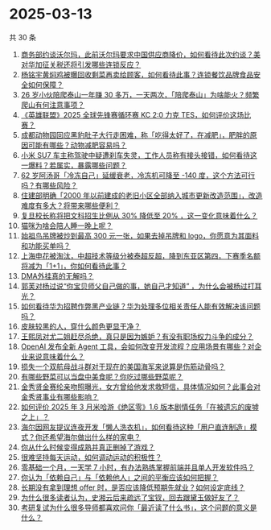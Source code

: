 # 2025-03-13

共 30 条

<!-- BEGIN -->
<!-- 最后更新时间 Thu Mar 13 2025 00:27:15 GMT+0800 (China Standard Time) -->

1. [商务部约谈沃尔玛，此前沃尔玛要求中国供应商降价，如何看待此次约谈？美对华加征关税还将引发哪些连锁反应？](https://www.zhihu.com/question/14752619346)
1. [杨铭宇黄焖鸡被曝回收剩菜再卖给顾客，如何看待此事？连锁餐饮品牌食品安全如何保障？](https://www.zhihu.com/question/14756189503)
1. [26 岁小伙陪爬泰山一年赚 30 多万，一天两次，「陪爬泰山」为啥能火？频繁爬山有何注意事项？](https://www.zhihu.com/question/14642127666)
1. [《英雄联盟》2025 全球先锋赛循环赛 KC 2:0 力克 TES，如何评价这场比赛？](https://www.zhihu.com/question/14781702079)
1. [成都动物园回应黑豹肚子大行走困难，称「吃得太好了，在减肥」，肥胖的原因可能有哪些？动物减肥容易吗？](https://www.zhihu.com/question/14591039900)
1. [小米 SU7 车主称驾驶中疑遭刹车失灵，工作人员称有接头接错，如何看待这一爆料？若属实，暴露哪些问题？](https://www.zhihu.com/question/14743275049)
1. [62 岁阿汤哥「冷冻自己」延缓衰老，冷冻机可降至 -140 度，这个方法可行吗？有哪些风险？](https://www.zhihu.com/question/14748292968)
1. [住建部明确「2000 年以前建成的老旧小区全部纳入城市更新改造范围」，改造难度有多大？将带来哪些便利？](https://www.zhihu.com/question/14549472471)
1. [复旦校长称将把文科招生比例从 30% 降低至 20% ，这一变化意味着什么？](https://www.zhihu.com/question/14659980602)
1. [猫咪为啥会陪人睡一晚上呢？](https://www.zhihu.com/question/13289247152)
1. [始祖鸟吊牌被炒到最高 300 元一张，如果去掉吊牌和 logo，你愿意为其面料和功能买单吗？](https://www.zhihu.com/question/14667006770)
1. [上海申花被淘汰，中超技术等级分被泰超反超，降到东亚区第四，下赛季名额将减为「1+1」，你如何看待此事？](https://www.zhihu.com/question/14743479393)
1. [DMA外挂真的无解吗？](https://www.zhihu.com/question/658012196)
1. [郭芙对杨过说“你宝贝师父自己做的事，她自己才知道” ，为什么会被杨过打耳光？](https://www.zhihu.com/question/2346959097)
1. [如何看待华为招聘作弊黑产业链？华为处理多位相关责任人能有效解决该问题吗？](https://www.zhihu.com/question/14693890972)
1. [皮肤较黑的人，穿什么颜色更显干净？](https://www.zhihu.com/question/13545364436)
1. [王熙凤对尤二姐赶尽杀绝，真只是因为嫉妒？有没有职场权力斗争的成分？](https://www.zhihu.com/question/14111481189)
1. [OpenAI 发布全新 Agent 工具，会如何改变开发流程？应用场景有哪些？对企业来说意味着什么？](https://www.zhihu.com/question/14726988892)
1. [损失一个双航母战斗群对于现在的美国海军来说算是伤筋动骨吗？](https://www.zhihu.com/question/14578165167)
1. [有哪些野菜可以当盘中美食呢？你吃过哪些野菜呢？](https://www.zhihu.com/question/479404556)
1. [金秀贤金赛纶亲吻照曝光，女方曾给他发求救短信，具体情况如何？此事会对金秀贤事业有哪些影响？](https://www.zhihu.com/question/14697146690)
1. [如何评价 2025 年 3 月米哈游《绝区零》1.6 版本剧情任务「在被遗忘的废墟之上」？](https://www.zhihu.com/question/14586102084)
1. [海尔因网友提议连夜开发「懒人洗衣机」，如何看待这种「用户直连制造」模式？你还希望海尔做出什么样的家电？](https://www.zhihu.com/question/14665662419)
1. [你从什么时候变得成熟并真正删掉了游戏？](https://www.zhihu.com/question/14623532912)
1. [很难坚持每天运动，如何调动运动的积极性？](https://www.zhihu.com/question/14209148004)
1. [零基础一个月，一天学 7 小时，有办法熟练掌握前端并且单人开发软件吗？](https://www.zhihu.com/question/12118814783)
1. [你认为「依赖自己」与「依赖他人」之间的平衡应该如何把握？](https://www.zhihu.com/question/12088544733)
1. [长期没有拿到理想 offer 时，是否应该降低预期先就业？如何设定底线？](https://www.zhihu.com/question/13658082829)
1. [为什么很多读者认为，史湘云后来疏远了宝钗，回去跟黛玉做好友了？](https://www.zhihu.com/question/14573864981)
1. [考研复试为什么很多导师都喜欢问你「最近读了什么书」，这个问题的意义是什么？](https://www.zhihu.com/question/14566514024)

<!-- END -->
